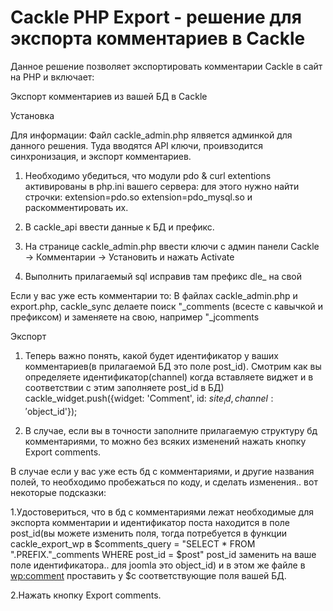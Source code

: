 Сackle PHP Export - решение для экспорта комментариев в Cackle
==========
Данное решение позволяет экспортировать комментарии Cackle в сайт на PHP и включает:


Экспорт комментариев из вашей БД в Cackle


Установка

Для информации: Файл cackle_admin.php ялвяется админкой для данного решения. Туда вводятся API ключи, проивзодится синхронизация, и экспорт комментариев.

1. Необходимо убедиться, что модули pdo & curl extentions активированы в php.ini вашего сервера:
для этого нужно найти строчки:
extension=pdo.so
extension=pdo_mysql.so
и раскомментировать их.

2. В cackle_api ввести данные к БД и префикс.
3. На странице cackle_admin.php ввести ключи с админ панели Cackle -> Комментарии -> Установить и нажать Activate
4. Выполнить прилагаемый sql исправив там префикс dle_ на свой



Если у вас уже есть комментарии то:
В файлах cackle_admin.php и export.php, cackle_sync делаете поиск "_comments (всесте с кавычкой и префиксом) и заменяете на свою, например "_jcomments

Экспорт

1. Теперь важно понять, какой будет идентификатор у ваших комментариев(в прилагаемой БД это поле post_id). Смотрим как вы определяете идентификатор(channel) когда вставляете виджет и в соответствии с этим заполняете post_id в БД)
cackle_widget.push({widget: 'Comment', id: $site_id, channel: '$object_id'});

2. В случае, если вы в точности заполните прилагаемую структуру бд комментариями, то можно без всяких изменений нажать кнопку Export comments.

В случае если у вас уже есть бд с комментариями, и другие названия полей, то необходимо пробежаться по коду, и сделать изменения.. вот некоторые подсказки:

1.Удостовериться, что в бд с комментариями лежат необходимые для экспорта комментарии и идентификатор поста находится в поле post_id(вы можете изменить поля, тогда потребуется в функции cackle_export_wp в $comments_query = "SELECT * FROM ".PREFIX."_comments WHERE post_id = $post" post_id заменить на ваше поле идентификатора.. для joomla это object_id) 
и в этом же файле в <wp:comment> проставить у $c соответствующие поля вашей БД.

2.Нажать кнопку Export comments.
